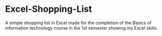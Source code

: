 # Excel-Shopping-List
A simple shopping list in Excel made for the completion of the Basics of information technology course in the 1st semester showing my Excel skills.
